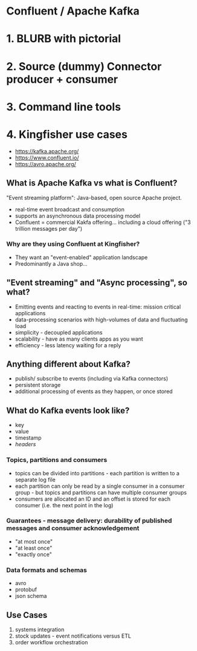 # Confluent / Apache Kafka
# 1. BLURB with pictorial
# 2. Source (dummy) Connector producer + consumer
# 3. Command line tools
# 4. Kingfisher use cases
* https://kafka.apache.org/
* https://www.confluent.io/
* https://avro.apache.org/

## What is Apache Kafka vs what is Confluent?
"Event streaming platform": Java-based, open source Apache project.  
* real-time event broadcast and consumption
* supports an asynchronous data processing model
* Confluent = commercial Kakfa offering... including a cloud offering ("3 trillion messages per day")
### Why are they using Confluent at Kingfisher?
* They want an "event-enabled" application landscape
* Predominantly a Java shop...
## "Event streaming" and "Async processing", so what?
* Emitting events and reacting to events in real-time: mission critical applications
* data-processing scenarios with high-volumes of data and fluctuating load
* simplicity - decoupled applications
* scalability - have as many clients apps as you want
* efficiency - less latency waiting for a reply 
## Anything different about Kafka?
* publish/ subscribe to events (including via Kafka connectors)
* persistent storage
* additional processing of events as they happen, or once stored 
## What do Kafka events look like?
* key
* value
* timestamp
* _headers_
### Topics, partitions and consumers
* topics can be divided into partitions - each partition is written to a separate log file
* each partition can only be read by a single consumer in a consumer group - but topics and partitions can have multiple consumer groups
* consumers are allocated an ID and an offset is stored for each consumer (i.e. the next point in the log)
### Guarantees - message delivery: durability of published messages and consumer acknowledgement
* "at most once"
* "at least once"
* "exactly once"
### Data formats and schemas
* avro
* protobuf
* json schema
## Use Cases 
1. systems integration
1. stock updates - event notifications versus ETL
1. order workflow orchestration
